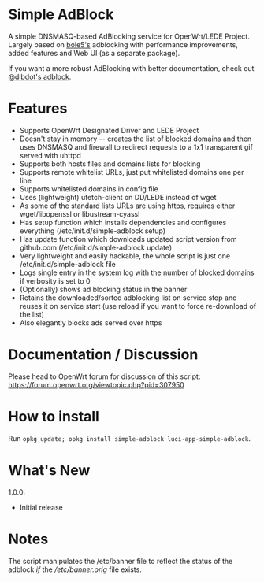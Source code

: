 # Simple AdBlock
A simple DNSMASQ-based AdBlocking service for OpenWrt/LEDE Project. Largely based on [bole5's](https://forum.openwrt.org/profile.php?id=45571) adblocking with performance improvements, added features and Web UI (as a separate package).

If you want a more robust AdBlocking with better documentation, check out [@dibdot's adblock](https://github.com/openwrt/packages/tree/master/net/adblock/files).

# Features
- Supports OpenWrt Designated Driver and LEDE Project
- Doesn't stay in memory -- creates the list of blocked domains and then uses DNSMASQ and firewall to redirect requests to a 1x1 transparent gif served with uhttpd
- Supports both hosts files and domains lists for blocking
- Supports remote whitelist URLs, just put whitelisted domains one per line
- Supports whitelisted domains in config file
- Uses (lightweight) ufetch-client on DD/LEDE instead of wget
- As some of the standard lists URLs are using https, requires either wget/libopenssl or libustream-cyassl
- Has setup function which installs dependencies and configures everything (/etc/init.d/simple-adblock setup)
- Has update function which downloads updated script version from github.com (/etc/init.d/simple-adblock update)
- Very lightweight and easily hackable, the whole script is just one /etc/init.d/simple-adblock file
- Logs single entry in the system log with the number of blocked domains if verbosity is set to 0
- (Optionally) shows ad blocking status in the banner
- Retains the downloaded/sorted adblocking list on service stop and reuses it on service start (use reload if you want to force re-download of the list)
- Also elegantly blocks ads served over https

# Documentation / Discussion
Please head to OpenWrt forum for discussion of this script: https://forum.openwrt.org/viewtopic.php?pid=307950

# How to install
Run ```opkg update; opkg install simple-adblock luci-app-simple-adblock```.

# What's New
1.0.0:
- Initial release

# Notes
The script manipulates the /etc/banner file to reflect the status of the adblock _if_ the */etc/banner.orig* file exists. 